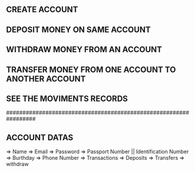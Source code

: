 ## CREATE ACCOUNT
## DEPOSIT MONEY ON SAME ACCOUNT
## WITHDRAW MONEY FROM AN ACCOUNT
## TRANSFER MONEY FROM ONE ACCOUNT TO ANOTHER ACCOUNT
## SEE THE MOVIMENTS RECORDS

#################################################################

## ACCOUNT DATAS
  =>  Name
  =>  Email
  =>  Password
  =>  Passport Number || Identification Number
  =>  Burthday
  =>  Phone Number
  =>  Transactions
        => Deposits
        => Transfers
        => withdraw
  